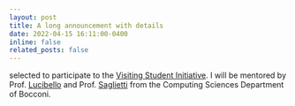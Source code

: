 ```yaml
---
layout: post
title: A long announcement with details
date: 2022-04-15 16:11:00-0400
inline: false
related_posts: false
---
```


selected to participate to the [Visiting Student Initiative](https://bidsa.unibocconi.eu/people/visiting-students-initiative). I will be mentored by Prof. [Lucibello](https://cs.unibocconi.eu/people/carlo-lucibello) and Prof. [Saglietti](https://cs.unibocconi.eu/people/luca-saglietti) from the Computing Sciences Department of Bocconi. 